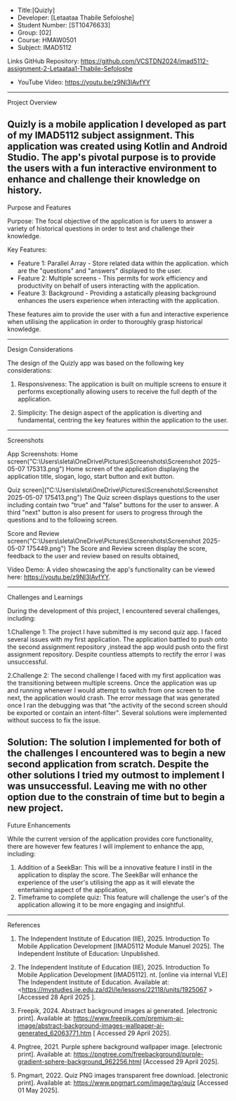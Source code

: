 
- Title:[Quizly]
- Developer: [Letaataa Thabile Sefoloshe]
- Student Number: [ST10476633]
- Group: [02]
- Course: HMAW0501
- Subject: IMAD5112

Links
GitHub Repository: https://github.com/VCSTDN2024/imad5112-assignment-2-Letaataa1-Thabile-Sefoloshe
- YouTube Video: https://youtu.be/z9Nl3lAvfYY

---
Project Overview

Quizly is a mobile application I developed as part of my IMAD5112 subject assignment. This application was created using Kotlin and Android Studio. The app's pivotal purpose is to  provide the users with a fun interactive environment to enhance and challenge their knowledge on history.
---

Purpose and Features

Purpose:
The focal objective of the application is for users to answer a variety of historical questions in order to test and challenge their knowledge.

Key Features:
- Feature 1: Parallel Array - Store related data within the application. which are the "questions" and "answers" displayed to the user. 
- Feature 2: Multiple screens - This permits for work efficiency and productivity on behalf of users interacting with the application.
- Feature 3: Background - Providing a astatically pleasing background enhances the users experience when interacting with the application.


These features aim to provide the user with a fun and interactive experience when utilising the application in order to thoroughly grasp historical knowledge.

---

Design Considerations

The design of the Quizly app was based on the following key considerations:


1. Responsiveness: The application is built on multiple screens to ensure it performs exceptionally allowing users to receive the full depth of the application.
   
2. Simplicity: The design aspect of the application is diverting and fundamental, centring the key features within the application  to the user.
 ---

Screenshots

App Screenshots:
Home screen("C:\Users\sleta\OneDrive\Pictures\Screenshots\Screenshot 2025-05-07 175313.png")
Home screen of the application displaying the application title, slogan, logo, start button and exit button.

Quiz screen]("C:\Users\sleta\OneDrive\Pictures\Screenshots\Screenshot 2025-05-07 175413.png")
The Quiz screen displays questions to the user including contain two "true" and "false" buttons for the user to answer. A third "next" button is also present for users to progress through the questions and to the following screen.

Score and Review screen("C:\Users\sleta\OneDrive\Pictures\Screenshots\Screenshot 2025-05-07 175449.png")
The Score and Review screen display the score, feedback to the user and review based on results obtained,

Video Demo:
A video showcasing the app's functionality can be viewed here: https://youtu.be/z9Nl3lAvfYY.

---

Challenges and Learnings

During the development of this project, I encountered several challenges, including:

1.Challenge 1: The project I have submitted is my second quiz app. I faced several issues with my first application. The application battled to push onto the second assignment repository ,instead the app would push onto the first assignment repository. Despite countless attempts to rectify the error I was unsuccessful. 
   
2.Challenge 2: The second challenge I faced with my first application was the transitioning between multiple screens. Once the application was up and running whenever I would attempt to switch from one screen to the next, the application would crash. The error message that was generated once I ran the debugging was that "the activity of the second screen should be exported or contain an intent-filter". Several solutions were implemented without success to fix the issue.

Solution: The solution I implemented for both of the challenges I encountered was to begin a new second application from scratch. Despite the other solutions I tried my outmost to implement I was unsuccessful. Leaving me with no other option due to the constrain of time but to begin a new project.
---

Future Enhancements

While the current version of the application provides core functionality, there are however few features I will implement to enhance the app, including:

1. Addition of a SeekBar: This will be a innovative feature I instil in the application to display the score. The SeekBar will enhance the experience of the user's utilising the app as it will elevate the entertaining aspect of the application,
2. Timeframe to complete quiz: This feature will challenge the user's of the application allowing it to be more engaging and insightful.
---

References

1. The Independent Institute of Education (IIE), 2025. Introduction To Mobile Application Development [IMAD5112 Module Manuel 2025]. The Independent Institute of Education: Unpublished. 

2. The Independent Institute of Education (IIE), 2025. Introduction To Mobile Application Development [IMAD5112]. nt. [online via internal VLE] The Independent Institute of Education. Available at: <https://mystudies.iie.edu.za/d2l/le/lessons/22118/units/1925067 > [Accessed 28 April 2025 ].

3. Freepik, 2024. Abstract background images ai generated. [electronic print].  Available at: <https://www.freepik.com/premium-ai-image/abstract-background-images-wallpaper-ai-generated_62063771.htm> [ Accessed 29 April 2025].

4. Pngtree, 2021. Purple sphere background wallpaper image. [electronic print]. Available at: <https://pngtree.com/freebackground/purple-gradient-sphere-background_962256.html> [Accessed 29 April 2025].

5. Pngmart, 2022. Quiz PNG  images transparent free download. [electronic print]. Available at: <https://www.pngmart.com/image/tag/quiz> [Accessed 01 May 2025].



